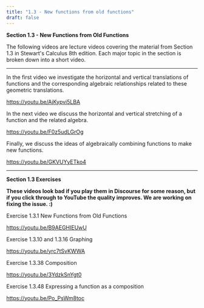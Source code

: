```yaml
---
title: "1.3 - New functions from old functions"
draft: false
---
```


**Section 1.3 - New Functions from Old Functions**

The following videos are lecture videos covering the material from Section 1.3 in Stewart's Calculus 8th edition. Each major topic in the section is broken down into a short video. 

---

In the first video we investigate the horizontal and vertical translations of functions and the corresponding algebraic relationships related to these geometric translations.  

https://youtu.be/AjKypvi5LBA

In the next video we discuss the horizontal and vertical stretching of a function and the related algebra.  

https://youtu.be/F0z5udLGrOg

Finally, we discuss the ideas of algebraically combining functions to make new functions.  

https://youtu.be/GKVUYyETko4

---

**Section 1.3 Exercises**

**These videos look bad if you play them in Discourse for some reason, but if you click through to YouTube the quality improves. We are working on fixing the issue. :)**

Exercise 1.3.1 New Functions from Old Functions

https://youtu.be/B9AEGHIEUwU

Exercise 1.3.10 and 1.3.16 Graphing 

https://youtu.be/yrc7tSvKWWA

Exercise 1.3.38 Composition

https://youtu.be/3YdzkSnYgt0

Exercise 1.3.48 Expressing a function as a composition

https://youtu.be/Po_PsWm8toc

